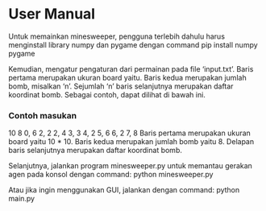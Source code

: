 # User Manual
Untuk memainkan minesweeper, pengguna terlebih dahulu harus menginstall library numpy dan pygame dengan command
pip install numpy pygame

Kemudian, mengatur pengaturan dari permainan pada file ‘input.txt’. Baris pertama merupakan ukuran board yaitu. Baris kedua merupakan jumlah bomb, misalkan ‘n’. Sejumlah ‘n’ baris selanjutnya merupakan daftar koordinat bomb.  Sebagai contoh, dapat dilihat di bawah ini.


### Contoh masukan 
10 
8 
0, 6 
2, 2 
2, 4 
3, 3 
4, 2 
5, 6 
6, 2 
7, 8 
Baris pertama merupakan ukuran board yaitu 10 * 10. 
Baris kedua merupakan jumlah bomb yaitu 8. 
Delapan baris selanjutnya merupakan daftar koordinat bomb. 

Selanjutnya, jalankan program minesweeper.py untuk memantau gerakan agen pada konsol dengan command: 
python minesweeper.py

Atau jika ingin menggunakan GUI, jalankan dengan command:
python main.py

